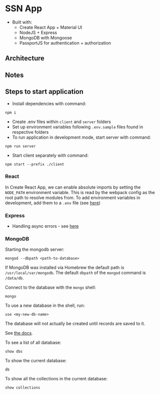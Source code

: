 # SSN App
- Built with:
  - Create React App + Material UI
  - NodeJS + Express
  - MongoDB with Mongoose
  - PassportJS for authentication + authorization

## Architecture


## Notes

## Steps to start application
 - Install dependencies with command:
 ```
 npm i
 ```
 - Create .env files within `client` and `server` folders
 - Set up environment variables following `.env.sample` files found in respective folders
 - To run application in development mode, start server with command:
 ```
 npm run server
 ```
 - Start client separately with command:
 ```
npm start --prefix ./client
 ```

### React
In Create React App, we can enable absolute imports by setting the `NODE_PATH` environment variable. This is read by the webpack config as the root path to resolve modules from. To add environment variables in development, add them to a `.env` file (see [here](https://github.com/facebook/create-react-app/blob/master/packages/react-scripts/template/README.md#adding-development-environment-variables-in-env))

### Express
* Handling async errors - see [here](https://strongloop.com/strongblog/async-error-handling-expressjs-es7-promises-generators/#usinges7asyncawait)

### MongoDB

Starting the mongodb server:

```
mongod --dbpath <path-to-database>
```

If MongoDB was installed via Homebrew the default path is `/usr/local/var/mongodb`. The default `dbpath` of the `mongod` command is `/data/db`.

Connect to the database with the `mongo` shell:

```
mongo
```

To use a new database in the shell, run:

```
use <my-new-db-name>
```

The database will not actually be created until records are saved to it.

See [the docs](https://docs.mongodb.com/manual/core/databases-and-collections/).

To see a list of all database:

```
show dbs
```

To show the current database:

```
db
```

To show all the collections in the current database:

```
show collections
```